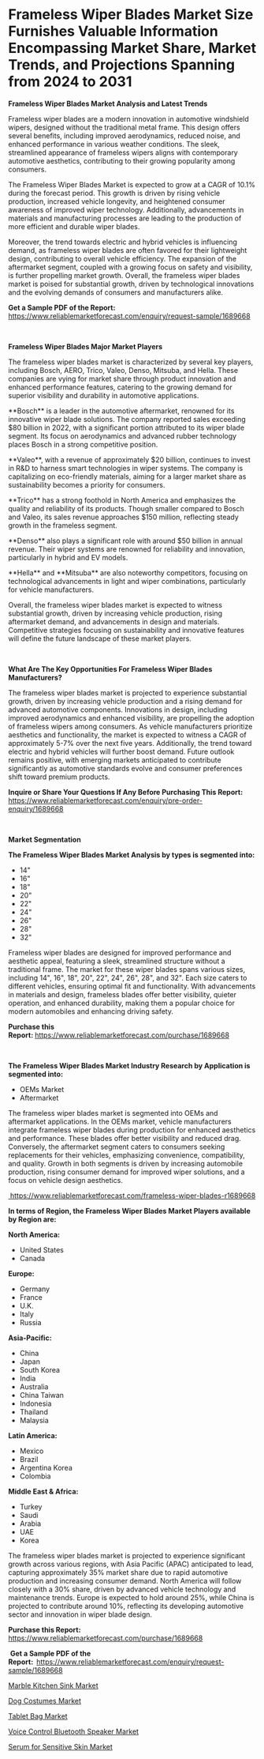 <p><h1>Frameless Wiper Blades Market Size Furnishes Valuable Information Encompassing Market Share, Market Trends, and Projections Spanning from 2024 to 2031</h1></p><p><strong>Frameless Wiper Blades Market Analysis and Latest Trends</strong></p>
<p><p>Frameless wiper blades are a modern innovation in automotive windshield wipers, designed without the traditional metal frame. This design offers several benefits, including improved aerodynamics, reduced noise, and enhanced performance in various weather conditions. The sleek, streamlined appearance of frameless wipers aligns with contemporary automotive aesthetics, contributing to their growing popularity among consumers.</p><p>The Frameless Wiper Blades Market is expected to grow at a CAGR of 10.1% during the forecast period. This growth is driven by rising vehicle production, increased vehicle longevity, and heightened consumer awareness of improved wiper technology. Additionally, advancements in materials and manufacturing processes are leading to the production of more efficient and durable wiper blades. </p><p>Moreover, the trend towards electric and hybrid vehicles is influencing demand, as frameless wiper blades are often favored for their lightweight design, contributing to overall vehicle efficiency. The expansion of the aftermarket segment, coupled with a growing focus on safety and visibility, is further propelling market growth. Overall, the frameless wiper blades market is poised for substantial growth, driven by technological innovations and the evolving demands of consumers and manufacturers alike.</p></p>
<p><strong>Get a Sample PDF of the Report:&nbsp;</strong> <a href="https://www.reliablemarketforecast.com/enquiry/request-sample/1689668?utm_campaign=1601&utm_medium=2&utm_source=Github&utm_content=ia&utm_term=17102024&utm_id=frameless-wiper-blades">https://www.reliablemarketforecast.com/enquiry/request-sample/1689668</a></p>
<p>&nbsp;</p>
<p><strong>Frameless Wiper Blades Major Market Players</strong></p>
<p><p>The frameless wiper blades market is characterized by several key players, including Bosch, AERO, Trico, Valeo, Denso, Mitsuba, and Hella. These companies are vying for market share through product innovation and enhanced performance features, catering to the growing demand for superior visibility and durability in automotive applications.</p><p>**Bosch** is a leader in the automotive aftermarket, renowned for its innovative wiper blade solutions. The company reported sales exceeding $80 billion in 2022, with a significant portion attributed to its wiper blade segment. Its focus on aerodynamics and advanced rubber technology places Bosch in a strong competitive position.</p><p>**Valeo**, with a revenue of approximately $20 billion, continues to invest in R&D to harness smart technologies in wiper systems. The company is capitalizing on eco-friendly materials, aiming for a larger market share as sustainability becomes a priority for consumers.</p><p>**Trico** has a strong foothold in North America and emphasizes the quality and reliability of its products. Though smaller compared to Bosch and Valeo, its sales revenue approaches $150 million, reflecting steady growth in the frameless segment.</p><p>**Denso** also plays a significant role with around $50 billion in annual revenue. Their wiper systems are renowned for reliability and innovation, particularly in hybrid and EV models.</p><p>**Hella** and **Mitsuba** are also noteworthy competitors, focusing on technological advancements in light and wiper combinations, particularly for vehicle manufacturers.</p><p>Overall, the frameless wiper blades market is expected to witness substantial growth, driven by increasing vehicle production, rising aftermarket demand, and advancements in design and materials. Competitive strategies focusing on sustainability and innovative features will define the future landscape of these market players.</p></p>
<p>&nbsp;</p>
<p><strong>What Are The Key Opportunities For Frameless Wiper Blades Manufacturers?</strong></p>
<p><p>The frameless wiper blades market is projected to experience substantial growth, driven by increasing vehicle production and a rising demand for advanced automotive components. Innovations in design, including improved aerodynamics and enhanced visibility, are propelling the adoption of frameless wipers among consumers. As vehicle manufacturers prioritize aesthetics and functionality, the market is expected to witness a CAGR of approximately 5-7% over the next five years. Additionally, the trend toward electric and hybrid vehicles will further boost demand. Future outlook remains positive, with emerging markets anticipated to contribute significantly as automotive standards evolve and consumer preferences shift toward premium products.</p></p>
<p><strong>Inquire or Share Your Questions If Any Before Purchasing This Report:</strong> <a href="https://www.reliablemarketforecast.com/enquiry/pre-order-enquiry/1689668?utm_campaign=1601&utm_medium=2&utm_source=Github&utm_content=ia&utm_term=17102024&utm_id=frameless-wiper-blades">https://www.reliablemarketforecast.com/enquiry/pre-order-enquiry/1689668</a></p>
<p>&nbsp;</p>
<p><strong>Market Segmentation</strong></p>
<p><strong>The Frameless Wiper Blades Market Analysis by types is segmented into:</strong></p>
<p><ul><li>14"</li><li>16"</li><li>18"</li><li>20"</li><li>22"</li><li>24"</li><li>26"</li><li>28"</li><li>32"</li></ul></p>
<p><p>Frameless wiper blades are designed for improved performance and aesthetic appeal, featuring a sleek, streamlined structure without a traditional frame. The market for these wiper blades spans various sizes, including 14", 16", 18", 20", 22", 24", 26", 28", and 32". Each size caters to different vehicles, ensuring optimal fit and functionality. With advancements in materials and design, frameless blades offer better visibility, quieter operation, and enhanced durability, making them a popular choice for modern automobiles and enhancing driving safety.</p></p>
<p><strong>Purchase this Report:&nbsp;</strong><a href="https://www.reliablemarketforecast.com/purchase/1689668?utm_campaign=1601&utm_medium=2&utm_source=Github&utm_content=ia&utm_term=17102024&utm_id=frameless-wiper-blades">https://www.reliablemarketforecast.com/purchase/1689668</a></p>
<p>&nbsp;</p>
<p><strong>The Frameless Wiper Blades Market Industry Research by Application is segmented into:</strong></p>
<p><ul><li>OEMs Market</li><li>Aftermarket</li></ul></p>
<p><p>The frameless wiper blades market is segmented into OEMs and aftermarket applications. In the OEMs market, vehicle manufacturers integrate frameless wiper blades during production for enhanced aesthetics and performance. These blades offer better visibility and reduced drag. Conversely, the aftermarket segment caters to consumers seeking replacements for their vehicles, emphasizing convenience, compatibility, and quality. Growth in both segments is driven by increasing automobile production, rising consumer demand for improved wiper solutions, and a focus on vehicle design aesthetics.</p></p>
<p><a href="https://www.reliablemarketforecast.com/frameless-wiper-blades-r1689668?utm_campaign=1601&utm_medium=2&utm_source=Github&utm_content=ia&utm_term=17102024&utm_id=frameless-wiper-blades">&nbsp;https://www.reliablemarketforecast.com/frameless-wiper-blades-r1689668</a></p>
<p><strong>In terms of Region, the Frameless Wiper Blades Market Players available by Region are:</strong></p>
<p>
    <p> <strong> North America: </strong>
        <ul>
            <li>United States</li>
            <li>Canada</li>
        </ul>
        </p> 
    <p> <strong> Europe: </strong>
        <ul>
            <li>Germany</li>
            <li>France</li>
            <li>U.K.</li>
            <li>Italy</li>
            <li>Russia</li>
        </ul>
        </p> 
    <p> <strong> Asia-Pacific: </strong>
        <ul>
            <li>China</li>
            <li>Japan</li>
            <li>South Korea</li>
            <li>India</li>
            <li>Australia</li>
            <li>China Taiwan</li>
            <li>Indonesia</li>
            <li>Thailand</li>
            <li>Malaysia</li>
        </ul>
        </p> 
    <p> <strong> Latin America: </strong>
        <ul>
            <li>Mexico</li>
            <li>Brazil</li>
            <li>Argentina Korea</li>
            <li>Colombia</li>
        </ul>
        </p> 
    <p> <strong> Middle East & Africa: </strong>
        <ul>
            <li>Turkey</li>
            <li>Saudi</li>
            <li>Arabia</li>
            <li>UAE</li>
            <li>Korea</li>
        </ul>
    </p>
    </p>
<p><p>The frameless wiper blades market is projected to experience significant growth across various regions, with Asia Pacific (APAC) anticipated to lead, capturing approximately 35% market share due to rapid automotive production and increasing consumer demand. North America will follow closely with a 30% share, driven by advanced vehicle technology and maintenance trends. Europe is expected to hold around 25%, while China is projected to contribute around 10%, reflecting its developing automotive sector and innovation in wiper blade design.</p></p>
<p><strong>Purchase this Report: </strong><a href="https://www.reliablemarketforecast.com/purchase/1689668?utm_campaign=1601&utm_medium=2&utm_source=Github&utm_content=ia&utm_term=17102024&utm_id=frameless-wiper-blades">https://www.reliablemarketforecast.com/purchase/1689668</a></p>
<p>&nbsp;<strong>Get a Sample PDF of the Report:&nbsp;&nbsp;</strong><a href="https://www.reliablemarketforecast.com/enquiry/request-sample/1689668?utm_campaign=1601&utm_medium=2&utm_source=Github&utm_content=ia&utm_term=17102024&utm_id=frameless-wiper-blades">https://www.reliablemarketforecast.com/enquiry/request-sample/1689668</a></p>
<p><strong></strong></p>
<p><p><a href="https://www.linkedin.com/pulse/decoding-marble-kitchen-sink-industry-dynamics-strategic-2jggc?utm_campaign=1601&utm_medium=2&utm_source=Github&utm_content=ia&utm_term=17102024&utm_id=frameless-wiper-blades">Marble Kitchen Sink Market</a></p><p><a href="https://www.linkedin.com/pulse/dog-costumes-market-research-report-2024-2031-mrktresearch-huolc?utm_campaign=1601&utm_medium=2&utm_source=Github&utm_content=ia&utm_term=17102024&utm_id=frameless-wiper-blades">Dog Costumes Market</a></p><p><a href="https://www.linkedin.com/pulse/tablet-bag-market-global-insights-regional-analysis-blfyf?utm_campaign=1601&utm_medium=2&utm_source=Github&utm_content=ia&utm_term=17102024&utm_id=frameless-wiper-blades">Tablet Bag Market</a></p><p><a href="https://www.linkedin.com/pulse/voice-control-bluetooth-speaker-market-drivers-challenges-forecast-ewwlc?utm_campaign=1601&utm_medium=2&utm_source=Github&utm_content=ia&utm_term=17102024&utm_id=frameless-wiper-blades">Voice Control Bluetooth Speaker Market</a></p><p><a href="https://www.linkedin.com/pulse/in-depth-analysis-global-serum-sensitive-skin-market-ib7nf?utm_campaign=1601&utm_medium=2&utm_source=Github&utm_content=ia&utm_term=17102024&utm_id=frameless-wiper-blades">Serum for Sensitive Skin Market</a></p></p>